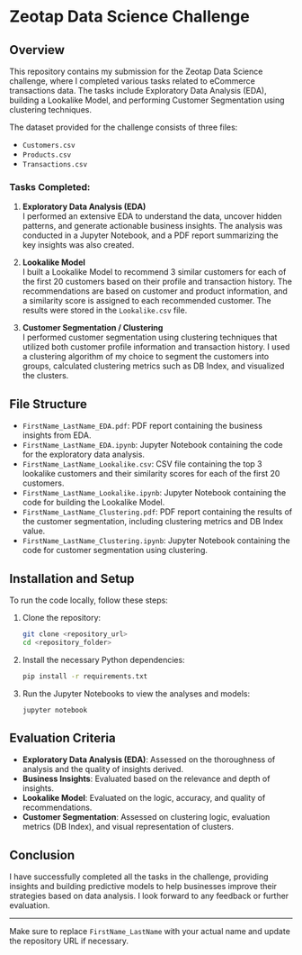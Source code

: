 # Zeotap Data Science Challenge

## Overview
This repository contains my submission for the Zeotap Data Science challenge, where I completed various tasks related to eCommerce transactions data. The tasks include Exploratory Data Analysis (EDA), building a Lookalike Model, and performing Customer Segmentation using clustering techniques.

The dataset provided for the challenge consists of three files:
- `Customers.csv`
- `Products.csv`
- `Transactions.csv`

### Tasks Completed:
1. **Exploratory Data Analysis (EDA)**  
   I performed an extensive EDA to understand the data, uncover hidden patterns, and generate actionable business insights. The analysis was conducted in a Jupyter Notebook, and a PDF report summarizing the key insights was also created.

2. **Lookalike Model**  
   I built a Lookalike Model to recommend 3 similar customers for each of the first 20 customers based on their profile and transaction history. The recommendations are based on customer and product information, and a similarity score is assigned to each recommended customer. The results were stored in the `Lookalike.csv` file.

3. **Customer Segmentation / Clustering**  
   I performed customer segmentation using clustering techniques that utilized both customer profile information and transaction history. I used a clustering algorithm of my choice to segment the customers into groups, calculated clustering metrics such as DB Index, and visualized the clusters.

## File Structure
- `FirstName_LastName_EDA.pdf`: PDF report containing the business insights from EDA.
- `FirstName_LastName_EDA.ipynb`: Jupyter Notebook containing the code for the exploratory data analysis.
- `FirstName_LastName_Lookalike.csv`: CSV file containing the top 3 lookalike customers and their similarity scores for each of the first 20 customers.
- `FirstName_LastName_Lookalike.ipynb`: Jupyter Notebook containing the code for building the Lookalike Model.
- `FirstName_LastName_Clustering.pdf`: PDF report containing the results of the customer segmentation, including clustering metrics and DB Index value.
- `FirstName_LastName_Clustering.ipynb`: Jupyter Notebook containing the code for customer segmentation using clustering.

## Installation and Setup

To run the code locally, follow these steps:

1. Clone the repository:
   ```bash
   git clone <repository_url>
   cd <repository_folder>
   ```

2. Install the necessary Python dependencies:
   ```bash
   pip install -r requirements.txt
   ```

3. Run the Jupyter Notebooks to view the analyses and models:
   ```bash
   jupyter notebook
   ```

## Evaluation Criteria
- **Exploratory Data Analysis (EDA)**: Assessed on the thoroughness of analysis and the quality of insights derived.
- **Business Insights**: Evaluated based on the relevance and depth of insights.
- **Lookalike Model**: Evaluated on the logic, accuracy, and quality of recommendations.
- **Customer Segmentation**: Assessed on clustering logic, evaluation metrics (DB Index), and visual representation of clusters.

## Conclusion
I have successfully completed all the tasks in the challenge, providing insights and building predictive models to help businesses improve their strategies based on data analysis. I look forward to any feedback or further evaluation.

---

Make sure to replace `FirstName_LastName` with your actual name and update the repository URL if necessary.
